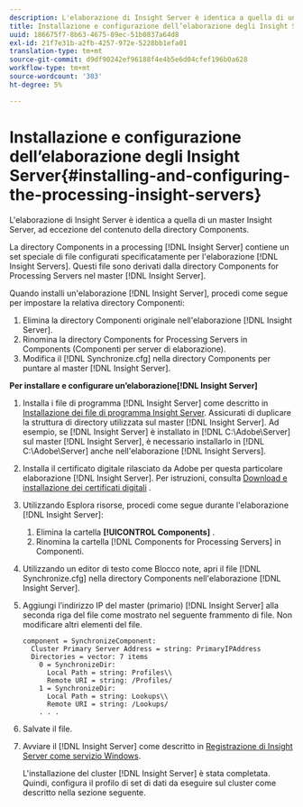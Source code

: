 ```yaml
---
description: L'elaborazione di Insight Server è identica a quella di un master Insight Server, ad eccezione del contenuto della directory Components.
title: Installazione e configurazione dell’elaborazione degli Insight Server
uuid: 186675f7-8b63-4675-89ec-51b0837a64d8
exl-id: 21f7e31b-a2fb-4257-972e-5228bb1efa01
translation-type: tm+mt
source-git-commit: d9df90242ef96188f4e4b5e6d04cfef196b0a628
workflow-type: tm+mt
source-wordcount: '303'
ht-degree: 5%

---
```


# Installazione e configurazione dell’elaborazione degli Insight Server{#installing-and-configuring-the-processing-insight-servers}

L&#39;elaborazione di Insight Server è identica a quella di un master Insight Server, ad eccezione del contenuto della directory Components.

La directory Components in a processing [!DNL Insight Server] contiene un set speciale di file configurati specificatamente per l&#39;elaborazione [!DNL Insight Servers]. Questi file sono derivati dalla directory Components for Processing Servers nel master [!DNL Insight Server].

Quando installi un&#39;elaborazione [!DNL Insight Server], procedi come segue per impostare la relativa directory Componenti:

1. Elimina la directory Componenti originale nell&#39;elaborazione [!DNL Insight Server].
1. Rinomina la directory Components for Processing Servers in Components (Componenti per server di elaborazione).
1. Modifica il [!DNL Synchronize.cfg] nella directory Components per puntare al master [!DNL Insight Server].

**Per installare e configurare un’elaborazione[!DNL Insight Server]**

1. Installa i file di programma [!DNL Insight Server] come descritto in [Installazione dei file di programma Insight Server](../../../../../../home/c-inst-svr/c-install-ins-svr/t-install-proc-inst-svr-dpu/t-install-prgm-files.md#task-1e6251fd39714186baa40d38f23d0088). Assicurati di duplicare la struttura di directory utilizzata sul master [!DNL Insight Server]. Ad esempio, se [!DNL Insight Server] è installato in [!DNL C:\Adobe\Server] sul master [!DNL Insight Server], è necessario installarlo in [!DNL C:\Adobe\Server] anche nell&#39;elaborazione [!DNL Insight Servers].
1. Installa il certificato digitale rilasciato da Adobe per questa particolare elaborazione [!DNL Insight Server]. Per istruzioni, consulta [Download e installazione dei certificati digitali](../../../../../../home/c-inst-svr/c-install-ins-svr/t-install-proc-inst-svr-dpu/c-dnld-dgtl-cert/c-dnld-dgtl-cert.md#concept-4f79c240492f4e52b6375b4b3bbefa17) .
1. Utilizzando Esplora risorse, procedi come segue durante l&#39;elaborazione [!DNL Insight Server]:

   1. Elimina la cartella **[!UICONTROL Components]** .
   1. Rinomina la cartella [!DNL Components for Processing Servers] in Componenti.

1. Utilizzando un editor di testo come Blocco note, apri il file [!DNL Synchronize.cfg] nella directory Components nell&#39;elaborazione [!DNL Insight Server].
1. Aggiungi l’indirizzo IP del master (primario) [!DNL Insight Server] alla seconda riga del file come mostrato nel seguente frammento di file. Non modificare altri elementi del file.

   ```
   component = SynchronizeComponent:
     Cluster Primary Server Address = string: PrimaryIPAddress
     Directories = vector: 7 items
       0 = SynchronizeDir:
         Local Path = string: Profiles\\
         Remote URI = string: /Profiles/
       1 = SynchronizeDir:
         Local Path = string: Lookups\\
         Remote URI = string: /Lookups/
       . . .
   ```

1. Salvate il file.
1. Avviare il [!DNL Insight Server] come descritto in [Registrazione di Insight Server come servizio Windows](../../../../../../home/c-inst-svr/c-install-ins-svr/t-install-proc-inst-svr-dpu/c-reg-wdws-svc.md#concept-f2c7aa891d544a2595aa01d0d796a540).

   L&#39;installazione del cluster [!DNL Insight Server] è stata completata. Quindi, configura il profilo di set di dati da eseguire sul cluster come descritto nella sezione seguente.
